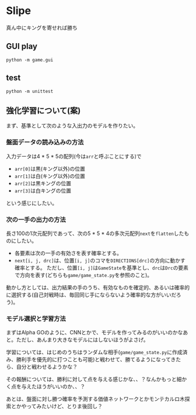 # Slipe
真ん中にキングを寄せれば勝ち

## GUI play
`python -m game.gui`

## test
`python -m unittest`

## 強化学習について(案)
まず、基準として次のような入出力のモデルを作りたい。

### 盤面データの読み込みの方法
入力データは4 * 5 * 5の配列(今は`arr`と呼ぶことにする)で
- `arr[0]`は黒(キング以外)の位置
- `arr[1]`は白(キング以外)の位置
- `arr[2]`は黒キングの位置
- `arr[3]`は白キングの位置

という感じにしたい。

### 次の一手の出力の方法
長さ100の1次元配列であって、次の5 * 5 * 4の多次元配列`next`を`flatten`したものにしたい。
- 各要素は次の一手の有効さを表す確率とする。
- `next[i, j, drc]`は、位置`[i, j]`のコマを`DIRECTIONS[drc]`の方向に動かす確率とする。
ただし、位置`[i, j]`は`GameState`を基準とし、`drc`は`Drc`の要素で方向を表す(どちらも`game/game_state.py`を参照のこと)。

動かし方としては、出力結果の手のうち、有効なものを確定的、あるいは確率的に選択する(自己対戦時は、毎回同じ手にならないよう確率的な方がいいだろう)。

### モデル選択と学習方法
まずはAlpha GOのように、CNNとかで、モデルを作ってみるのがいいのかなあと。ただし、あんまり大きなモデルにはしないほうがよさげ。

学習については、はじめのうちはランダムな相手(`game/game_state.py`に作成済み、勝利手を優先的に打つことも可能)と戦わせて、勝てるようになってきたら、自分と戦わせるようかな？

その報酬については、勝利に対して点を与える感じかな、、？なんかもっと細かく点を与えたほうがいいのか、、？

あとは、盤面に対し勝つ確率を予測する価値ネットワークとかモンテカルロ木探索とかやってみたいけど、とりま後回し？

